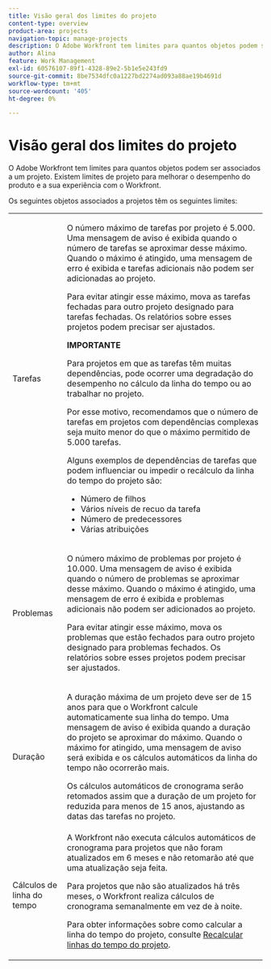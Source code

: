 ```yaml
---
title: Visão geral dos limites do projeto
content-type: overview
product-area: projects
navigation-topic: manage-projects
description: O Adobe Workfront tem limites para quantos objetos podem ser associados a um projeto. Existem limites de projeto para melhorar o desempenho do produto e a sua experiência com o Workfront.
author: Alina
feature: Work Management
exl-id: 60576107-89f1-4328-89e2-5b1e5e243fd9
source-git-commit: 8be7534dfc0a1227bd2274ad093a88ae19b4691d
workflow-type: tm+mt
source-wordcount: '405'
ht-degree: 0%

---
```


# Visão geral dos limites do projeto

O Adobe Workfront tem limites para quantos objetos podem ser associados a um projeto. Existem limites de projeto para melhorar o desempenho do produto e a sua experiência com o Workfront.

Os seguintes objetos associados a projetos têm os seguintes limites:

<table style="table-layout:auto"> 
 <col> 
 <col> 
 <tbody> 
  <tr> 
   <td role="rowheader"><p>Tarefas</p></td> 
   <td>  <p>O número máximo de tarefas por projeto é 5.000. Uma mensagem de aviso é exibida quando o número de tarefas se aproximar desse máximo. Quando o máximo é atingido, uma mensagem de erro é exibida e tarefas adicionais não podem ser adicionadas ao projeto.</p> <p>Para evitar atingir esse máximo, mova as tarefas fechadas para outro projeto designado para tarefas fechadas. Os relatórios sobre esses projetos podem precisar ser ajustados.</p>

<b>IMPORTANTE</b>

Para projetos em que as tarefas têm muitas dependências, pode ocorrer uma degradação do desempenho no cálculo da linha do tempo ou ao trabalhar no projeto.

Por esse motivo, recomendamos que o número de tarefas em projetos com dependências complexas seja muito menor do que o máximo permitido de 5.000 tarefas.

Alguns exemplos de dependências de tarefas que podem influenciar ou impedir o recálculo da linha do tempo do projeto são:

<ul><li>Número de filhos</li>
   <li>Vários níveis de recuo da tarefa</li>
   <li>Número de predecessores</li>
   <li>Várias atribuições</li>
   </ul>
   </td> 
  </tr> 
  <tr> 
   <td role="rowheader"><p>Problemas</p></td> 
   <td>  <p>O número máximo de problemas por projeto é 10.000. Uma mensagem de aviso é exibida quando o número de problemas se aproximar desse máximo. Quando o máximo é atingido, uma mensagem de erro é exibida e problemas adicionais não podem ser adicionados ao projeto.</p> <p>Para evitar atingir esse máximo, mova os problemas que estão fechados para outro projeto designado para problemas fechados. Os relatórios sobre esses projetos podem precisar ser ajustados.</p> </td> 
  </tr> 
  <tr> 
   <td role="rowheader"><p>Duração</p></td> 
   <td> <p>A duração máxima de um projeto deve ser de 15 anos para que o Workfront calcule automaticamente sua linha do tempo. Uma mensagem de aviso é exibida quando a duração do projeto se aproximar do máximo. Quando o máximo for atingido, uma mensagem de aviso será exibida e os cálculos automáticos da linha do tempo não ocorrerão mais.</p> <p>Os cálculos automáticos de cronograma serão retomados assim que a duração de um projeto for reduzida para menos de 15 anos, ajustando as datas das tarefas no projeto.</p> </td> 
  </tr> 
  <tr> 
   <td role="rowheader"><p>Cálculos de linha do tempo</p></td> 
   <td>A Workfront não executa cálculos automáticos de cronograma para projetos que não foram atualizados em 6 meses e não retomarão até que uma atualização seja feita.<p>Para projetos que não são atualizados há três meses, o Workfront realiza cálculos de cronograma semanalmente em vez de à noite.</p><p>Para obter informações sobre como calcular a linha do tempo do projeto, consulte <a href="../../../manage-work/projects/manage-projects/recalculate-project-timeline.md" class="MCXref xref">Recalcular linhas do tempo do projeto</a>. </p></td> 
  </tr> 
 </tbody> 
</table>

<!-- Notes from the table: 
     <p>For tasks limits: (This is NOT TRUE , but the PMs always wanted this to stay the way it is because they don't want customers creating projects bigger than this.)</p>
    <p>For issue limits: (this is true only for some clusters; according to Anna A., some clusters are set to a million.)</p>
    -->